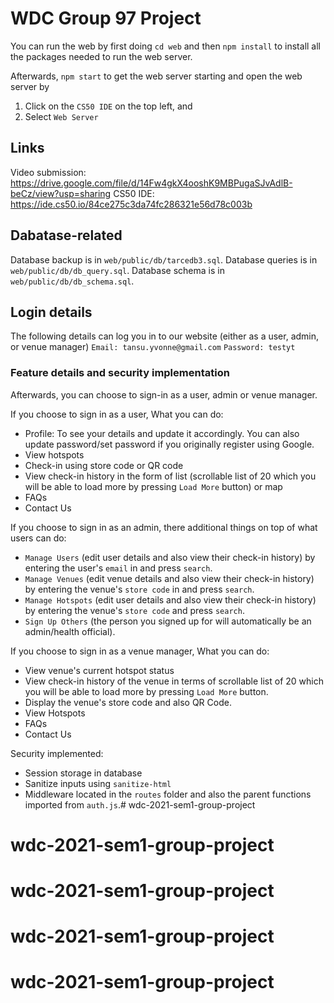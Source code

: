 # WDC Group 97 Project

You can run the web by first doing `cd web` and then `npm install` to install all the packages needed to run the web server.

Afterwards, `npm start` to get the web server starting and open the web server by
1. Click on the `CS50 IDE` on the top left, and
2. Select `Web Server`

## Links
Video submission: https://drive.google.com/file/d/14Fw4gkX4ooshK9MBPugaSJvAdlB-beCz/view?usp=sharing
CS50 IDE: https://ide.cs50.io/84ce275c3da74fc286321e56d78c003b

## Dabatase-related
Database backup is in `web/public/db/tarcedb3.sql`.
Database queries is in `web/public/db/db_query.sql`.
Database schema is in `web/public/db/db_schema.sql`.

## Login details
The following details can log you in to our website (either as a user, admin, or venue manager)
`Email: tansu.yvonne@gmail.com`
`Password: testyt`

### Feature details and security implementation
Afterwards, you can choose to sign-in as a user, admin or venue manager.

If you choose to sign in as a user,
What you can do:
- Profile: To see your details and update it accordingly. You can also update password/set password if you originally register using Google.
- View hotspots
- Check-in using store code or QR code
- View check-in history in the form of list (scrollable list of 20 which you will be able to load more by pressing `Load More` button) or map
- FAQs
- Contact Us

If you choose to sign in as an admin, there additional things on top of what users can do:
- `Manage Users` (edit user details and also view their check-in history) by entering the user's `email` in and press `search`.
- `Manage Venues` (edit venue details and also view their check-in history) by entering the venue's `store code` in and press `search`.
- `Manage Hotspots` (edit user details and also view their check-in history) by entering the venue's `store code` and press `search`.
- `Sign Up Others` (the person you signed up for will automatically be an admin/health official).

If you choose to sign in as a venue manager,
What you can do:
- View venue's current hotspot status
- View check-in history of the venue in terms of scrollable list of 20 which you will be able to load more by pressing `Load More` button.
- Display the venue's store code and also QR Code.
- View Hotspots
- FAQs
- Contact Us

Security implemented:
- Session storage in database
- Sanitize inputs using `sanitize-html`
- Middleware located in the `routes` folder and also the parent functions imported from `auth.js`.# wdc-2021-sem1-group-project
# wdc-2021-sem1-group-project
# wdc-2021-sem1-group-project
# wdc-2021-sem1-group-project
# wdc-2021-sem1-group-project
